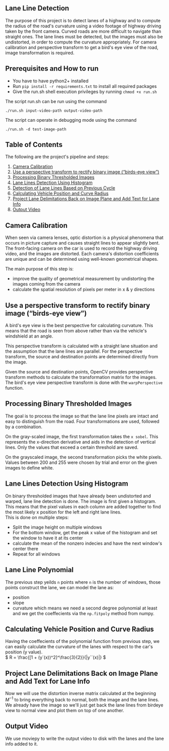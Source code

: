 ## Lane Line Detection

The purpose of this project is to detect lanes of a highway and to compute the radius of the road's curvature using a video footage of highway driving taken by the front camera. Curved roads are more difficult to navigate than straight ones. The lane lines must be detected, but the images must also be undistorted, in order to compute the curvature appropriately. For camera calibration and perspective transform to get a bird's eye view of the road, image transformation is required.

## Prerequisites and How to run

- You have to have python2+ installed 
- Run `pip install -r requirements.txt` to install all required packages
- Give the run.sh shell execution privileges by running `chmod +x run.sh`

The script run.sh can be run using the command
```
./run.sh input-video-path output-video-path
```
The script can operate in debugging mode using the command
```
./run.sh -d test-image-path
```
## Table of Contents
The following are the project's pipeline and steps:
1. [Camera Calibration](#camera-calibration)
2. [Use a perspective transform to rectify binary image (“birds-eye view”)](#use-a-perspective-transform-to-rectify-binary-image-birds-eye-view)
3. [Processing Binary Thresholded Images](#processing-binary-thresholded-images)
4. [Lane Lines Detection Using Histogram](#lane-lines-detection-using-histogram)
5. [Detection of Lane Lines Based on Previous Cycle](#detection-of-lane-lines-based-on-previous-cycle)
6. [Calculating Vehicle Position and Curve Radius](#calculating-vehicle-position-and-curve-radius)
7. [Project Lane Delimitations Back on Image Plane and Add Text for Lane Info](#project-lane-delimitations-back-on-image-plane-and-add-text-for-lane-info)
8. [Output Video](#output-video)

## Camera Calibration

When seen via camera lenses, optic distortion is a physical phenomena that occurs in picture capture and causes straight lines to appear slightly bent. The front-facing camera on the car is used to record the highway driving video, and the images are distorted. Each camera's distortion coefficients are unique and can be determined using well-known geometrical shapes.

The main purpose of this step is:
- improve the quality of geometrical measurement by undistorting the images coming from the camera
- calculate the spatial resolution of pixels per meter in x & y directions

## Use a perspective transform to rectify binary image (“birds-eye view”)

A bird's eye view is the best perspective for calculating curvature. This means that the road is seen from above rather than via the vehicle's windshield at an angle.

This perspective transform is calculated with a straight lane situation and the assumption that the lane lines are parallel. For the perspective transform, the source and destination points are determined directly from the image.

Given the source and destination points, OpenCV provides perspective transform methods to calculate the transformation matrix for the images. The bird's eye view perspective transform is done with the `warpPerspective` function.

## Processing Binary Thresholded Images

The goal is to process the image so that the lane line pixels are intact and easy to distinguish from the road. Four transformations are used, followed by a combination.

On the gray-scaled image, the first transformation takes the `x sobel`. This represents the x-direction derivative and aids in the detection of vertical lines. Only the values that exceed a certain threshold are saved.

On the grayscaled image, the second transformation picks the white pixels. Values between 200 and 255 were chosen by trial and error on the given images to define white.

## Lane Lines Detection Using Histogram

On binary thresholded images that have already been undistorted and warped, lane line detection is done. The image is first given a histogram. This means that the pixel values in each column are added together to find the most likely x position for the left and right lane lines.  
This is done on multiple steps:
- Split the image height on multiple windows
- For the bottom window, get the peak x value of the histogram and set the window to have it at its center
- calculate the mean of the nonzero indecies and have the next window's center there
- Repeat for all windows

## Lane Line Polynomial
The previous step yeilds `n` points where `n` is the number of windows, those points construct the lane, we can model the lane as:
- position
- slope
- curvature
which means we need a second degree polynomial at least and we get the coeffecients via the `np.fitpoly` method from numpy.

## Calculating Vehicle Position and Curve Radius
Having the coeffecients of the polynomial function from previous step, we can easily calculate the curvature of the lanes with respect to the car's position (y value).  
$ R = \frac{[1 + (y`(x))^2]^\frac{3}{2}}{|y``(x)|} $
## Project Lane Delimitations Back on Image Plane and Add Text for Lane Info
Now we will use the distortion inverse matrix calculated at the beginning $M^{-1}$ to bring everything back to normal, both the image and the lane lines.  
We already have the image so we'll just get back the lane lines from birdeye view to normal view and plot them on top of one another.

## Output Video
We use moviepy to write the output video to disk with the lanes and the lane info added to it.